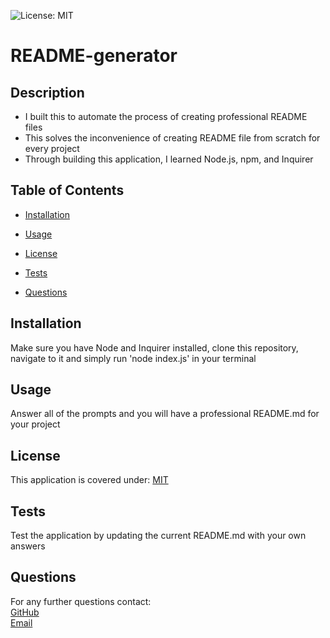 
![License: MIT](https://img.shields.io/badge/License-MIT-yellow.svg)
# README-generator

## Description
* I built this to automate the process of creating professional README files
* This solves the inconvenience of creating  README file from scratch for every project
* Through building this application, I learned Node.js, npm, and Inquirer

## Table of Contents
* [Installation](#installation)
* [Usage](#usage)

* [License](#license)

* [Tests](#tests)
* [Questions](#questions)

## Installation
Make sure you have Node and Inquirer installed, clone this repository, navigate to it and simply run 'node index.js' in your terminal

## Usage
Answer all of the prompts and you will have a professional README.md for your project




## License
This application is covered under:
[MIT](https://choosealicense.com/licenses/mit/)



## Tests
Test the application by updating the current README.md with your own answers

## Questions

For any further questions contact:  
[GitHub](https://github.com/BrianPizz)  
[Email](mailto:bpizzimentijr@gmail.com)
